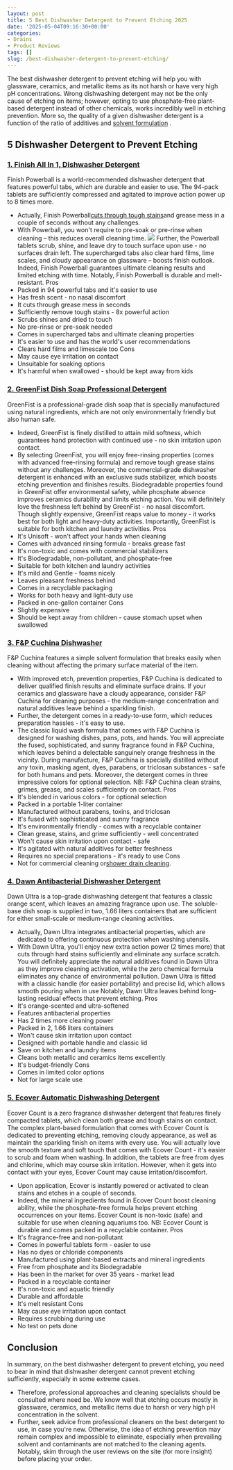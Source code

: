 ```yaml
---
layout: post
title: 5 Best Dishwasher Detergent to Prevent Etching 2025
date: '2025-05-04T09:16:30+00:00'
categories:
- Drains
- Product Reviews
tags: []
slug: /best-dishwasher-detergent-to-prevent-etching/
---
```


The best dishwasher detergent to prevent etching will help you with
glassware, ceramics, and metallic items as its not harsh or have very high pH concentrations.
Wrong dishwashing detergent may not be the only cause of etching on items; however, opting to use phosphate-free plant-based detergent instead of other chemicals, works incredibly well in etching prevention.
More so, the quality of a given dishwasher detergent is a function of the ratio of additives and
[solvent formulation](https://pestpolicy.com/pure-lye-drain-opener-review/)
.
## 5 Dishwasher Detergent to Prevent Etching
### [1. Finish All In 1, Dishwasher Detergent](https://www.amazon.com/dp/B06XX33G82/?tag=p-policy-20)
Finish Powerball is a world-recommended dishwasher detergent that features powerful tabs, which are durable and easier to use. The 94-pack tablets are sufficiently compressed and agitated to improve action power up to 8 times more.
- Actually, Finish Powerball[cuts through tough stains](https://pestpolicy.com/how-to-snake-a-drain/)and grease mess in a couple of seconds without any challenges.
- With Powerball, you won't require to pre-soak or pre-rinse when cleaning – this reduces overall cleaning time.
![](/assets/img/03/Best-Dishwasher-Detergent-to-Prevent-Etching-300x200.jpg)
Further, the Powerball tablets scrub, shine, and leave dry to touch surface upon use - no surfaces drain left. The supercharged tabs also clear hard films, lime scales, and cloudy appearance on glassware – boosts finish outlook.
Indeed, Finish Powerball guarantees ultimate cleaning results and limited etching with time. Notably, Finish Powerball is durable and melt-resistant.
Pros
- Packed in 94 powerful tabs and it's easier to use
- Has fresh scent - no nasal discomfort
- It cuts through grease mess in seconds
- Sufficiently remove tough stains - 8x powerful action
- Scrubs shines and dried to touch
- No pre-rinse or pre-soak needed
- Comes in supercharged tabs and ultimate cleaning properties
- It's easier to use and has the world's user recommendations
- Clears hard films and limescale too
Cons
- May cause eye irritation on contact
- Unsuitable for soaking options
- It's harmful when swallowed - should be kept away from kids
### [2. GreenFist Dish Soap Professional Detergent](https://www.amazon.com/dp/B076X8CBX1/?tag=p-policy-20)
GreenFist is a professional-grade dish soap that is specially manufactured using natural ingredients, which are not only environmentally friendly but also human safe.
- Indeed, GreenFist is finely distilled to attain mild softness, which guarantees hand protection with continued use - no skin irritation upon contact.
- By selecting GreenFist, you will enjoy free-rinsing properties (comes with advanced free-rinsing formula) and remove tough grease stains without any challenges.
Moreover, the commercial-grade dishwasher detergent is enhanced with an exclusive suds stabilizer, which boosts etching prevention and finishes results.
Biodegradable properties found in GreenFist offer environmental safety, while phosphate absence improves ceramics durability and limits etching action.
You will definitely love the freshness left behind by GreenFist - no nasal discomfort. Though slightly expensive, GreenFist reaps value to money - it works best for both light and heavy-duty activities.
Importantly, GreenFist is suitable for both kitchen and laundry activities.
Pros
- It's Unisoft - won't affect your hands when cleaning
- Comes with advanced rinsing formula - breaks grease fast
- It's non-toxic and comes with commercial stabilizers
- It's Biodegradable, non-pollutant, and phosphate-free
- Suitable for both kitchen and laundry activities
- It's mild and Gentle - foams nicely
- Leaves pleasant freshness behind
- Comes in a recyclable packaging
- Works for both heavy and light-duty use
- Packed in one-gallon container
Cons
- Slightly expensive
- Should be kept away from children - cause stomach upset when swallowed
### [3. F&P Cuchina Dishwasher](https://www.amazon.com/dp/B07V1WVTB6/?tag=p-policy-20)
F&P Cuchina features a simple solvent formulation that breaks easily when cleaning without affecting the primary surface material of the item.
- With improved etch, prevention properties, F&P Cuchina is dedicated to deliver qualified finish results and eliminate surface drains.
If your ceramics and glassware have a cloudy appearance, consider F&P Cuchina for cleaning purposes - the medium-range concentration and natural additives leave behind a sparkling finish.
- Further, the detergent comes in a ready-to-use form, which reduces preparation hassles - it's easy to use.
- The classic liquid wash formula that comes with F&P Cuchina is designed for washing dishes, pans, pots, and hands.
You will appreciate the fused, sophisticated, and sunny fragrance found in F&P Cuchina, which leaves behind a delectable sanguinely orange freshness in the vicinity.
During manufacture, F&P Cuchina is specially distilled without any toxin, masking agent, dyes, parabens, or triclosan substances - safe for both humans and pets. Moreover, the detergent comes in three impressive colors for optional selection.
NB: F&P Cuchina clean strains, grimes, grease, and scales sufficiently on contact.
Pros
- It's blended in various colors - for optional selection
- Packed in a portable 1-liter container
- Manufactured without parabens, toxins, and triclosan
- It's fused with sophisticated and sunny fragrance
- It's environmentally friendly - comes with a recyclable container
- Clean grease, stains, and grime sufficiently - well concentrated
- Won't cause skin irritation upon contact - safe
- It's agitated with natural additives for better freshness
- Requires no special preparations - it's ready to use
Cons
- Not for commercial cleaning or[shower drain cleaning](https://pestpolicy.com/best-shower-drain-cleaner/).
### [4. Dawn Antibacterial Dishwasher Detergent](https://www.amazon.com/dp/B07FYVKGSR/?tag=p-policy-20)
Dawn Ultra is a top-grade dishwashing detergent that features a classic orange scent, which leaves an amazing fragrance upon use.
The soluble-base dish soap is supplied in two, 1.66 liters containers that are sufficient for either small-scale or medium-range cleaning activities.
- Actually, Dawn Ultra integrates antibacterial properties, which are dedicated to offering continuous protection when washing utensils.
- With Dawn Ultra, you'll enjoy new extra action power (2 times more) that cuts through hard stains sufficiently and eliminate any surface scratch.
You will definitely appreciate the natural additives found in Dawn Ultra as they improve cleaning activation, while the zero chemical formula eliminates any chance of environmental pollution.
Dawn Ultra is fitted with a classic handle (for easier portability) and precise lid, which allows smooth pouring when in use
Notably, Dawn Ultra leaves behind long-lasting residual effects that prevent etching.
Pros
- It's orange-scented and ultra-softened
- Features antibacterial properties
- Has 2 times more cleaning power
- Packed in 2, 1.66 liters containers
- Won't cause skin irritation upon contact
- Designed with portable handle and classic lid
- Save on kitchen and laundry items
- Cleans both metallic and ceramics items excellently
- It's budget-friendly
Cons
- Comes in limited color options
- Not for large scale use
### [5. Ecover Automatic Dishwashing Detergent](https://www.amazon.com/dp/B0080L99GC/?tag=p-policy-20)
Ecover Count is a zero fragrance dishwasher detergent that features finely compacted tablets, which clean both grease and tough stains on contact.
The complex plant-based formulation that comes with Ecover Count is dedicated to preventing etching, removing cloudy appearance, as well as maintain the sparkling finish on items with every use.
You will actually love the smooth texture and soft touch that comes with Ecover Count - it's easier to scrub and foam when washing.
In addition, the tablets are free from dyes and chlorine, which may course skin irritation. However, when it gets into contact with your eyes, Ecover Count may cause irritation/discomfort.
- Upon application, Ecover is instantly powered or activated to clean stains and etches in a couple of seconds.
- Indeed, the mineral ingredients found in Ecover Count boost cleaning ability, while the phosphate-free formula helps prevent etching occurrences on your items.
Ecover Count is non-toxic (safe) and suitable for use when cleaning aquariums too.
NB: Ecover Count is durable and comes packed in a recyclable container.
Pros
- It's fragrance-free and non-pollutant
- Comes in powerful tablets form - easier to use
- Has no dyes or chloride components
- Manufactured using plant-based extracts and mineral ingredients
- Free from phosphate and its Biodegradable
- Has been in the market for over 35 years - market lead
- Packed in a recyclable container
- It's non-toxic and aquatic friendly
- Durable and affordable
- It's melt resistant
Cons
- May cause eye irritation upon contact
- Requires scrubbing during use
- No test on pets done
## Conclusion
In summary, on the best dishwasher detergent to prevent etching, you need to bear in mind that dishwasher detergent cannot prevent etching sufficiently, especially in some extreme cases.
- Therefore, professional approaches and cleaning specialists should be consulted where need be. We know well that etching occurs mostly in glassware, ceramics, and metallic items due to harsh or very high pH concentration in the solvent.
- Further, seek advice from professional cleaners on the best detergent to use, in case you're new.
Otherwise, the idea of etching prevention may remain complex and impossible to eliminate, especially when prevailing solvent and contaminants are not matched to the cleaning agents. Notably, skim through the user reviews on the site (for more insight) before placing your order.

